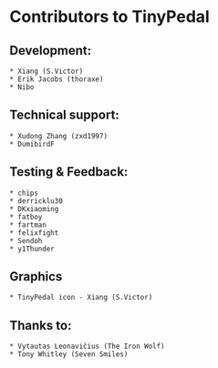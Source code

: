 # Contributors to TinyPedal


## Development:
    * Xiang (S.Victor)
    * Erik Jacobs (thoraxe)
    * Nibo


## Technical support:
    * Xudong Zhang (zxd1997)
    * DumibirdF


## Testing & Feedback:
    * chips
    * derricklu30
    * DKxiaoming
    * fatboy
    * fartman
    * felixfight
    * Sendoh
    * y1Thunder


## Graphics
    * TinyPedal icon - Xiang (S.Victor)


## Thanks to:
    * Vytautas Leonavičius (The Iron Wolf)
    * Tony Whitley (Seven Smiles)

